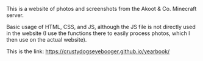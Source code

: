 This is a website of photos and screenshots from the Akoot & Co. Minecraft server.

Basic usage of HTML, CSS, and JS, although the JS file is not directly used in the website (I use the functions there to easily process photos, which I then use on the actual website).

This is the link: https://crustydogseyebooger.github.io/yearbook/ 